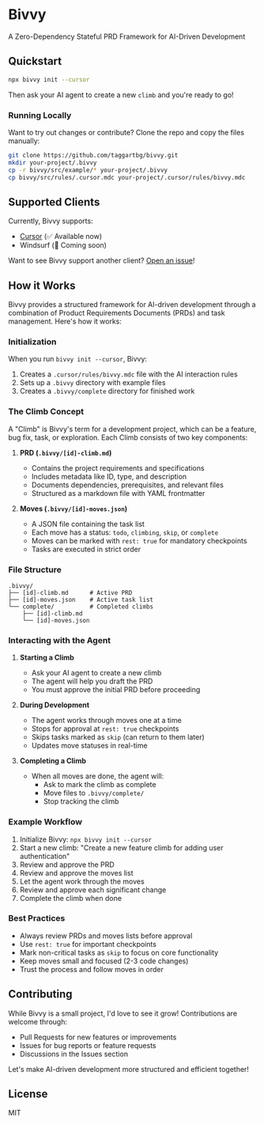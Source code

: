# Bivvy

A Zero-Dependency Stateful PRD Framework for AI-Driven Development

## Quickstart

```bash
npx bivvy init --cursor
```

Then ask your AI agent to create a new `climb` and you're ready to go!

### Running Locally

Want to try out changes or contribute? Clone the repo and copy the files manually:

```bash
git clone https://github.com/taggartbg/bivvy.git
mkdir your-project/.bivvy
cp -r bivvy/src/example/* your-project/.bivvy
cp bivvy/src/rules/.cursor.mdc your-project/.cursor/rules/bivvy.mdc
```

## Supported Clients

Currently, Bivvy supports:
- [Cursor](https://cursor.sh) (✅ Available now)
- Windsurf (🚧 Coming soon)

Want to see Bivvy support another client? [Open an issue](https://github.com/taggartbg/bivvy/issues)!

## How it Works

Bivvy provides a structured framework for AI-driven development through a combination of Product Requirements Documents (PRDs) and task management. Here's how it works:

### Initialization

When you run `bivvy init --cursor`, Bivvy:
1. Creates a `.cursor/rules/bivvy.mdc` file with the AI interaction rules
2. Sets up a `.bivvy` directory with example files
3. Creates a `.bivvy/complete` directory for finished work

### The Climb Concept

A "Climb" is Bivvy's term for a development project, which can be a feature, bug fix, task, or exploration. Each Climb consists of two key components:

1. **PRD (`.bivvy/[id]-climb.md`)**
   - Contains the project requirements and specifications
   - Includes metadata like ID, type, and description
   - Documents dependencies, prerequisites, and relevant files
   - Structured as a markdown file with YAML frontmatter

2. **Moves (`.bivvy/[id]-moves.json`)**
   - A JSON file containing the task list
   - Each move has a status: `todo`, `climbing`, `skip`, or `complete`
   - Moves can be marked with `rest: true` for mandatory checkpoints
   - Tasks are executed in strict order

### File Structure

```
.bivvy/
├── [id]-climb.md      # Active PRD
├── [id]-moves.json    # Active task list
└── complete/          # Completed climbs
    ├── [id]-climb.md
    └── [id]-moves.json
```

### Interacting with the Agent

1. **Starting a Climb**
   - Ask your AI agent to create a new climb
   - The agent will help you draft the PRD
   - You must approve the initial PRD before proceeding

2. **During Development**
   - The agent works through moves one at a time
   - Stops for approval at `rest: true` checkpoints
   - Skips tasks marked as `skip` (can return to them later)
   - Updates move statuses in real-time

3. **Completing a Climb**
   - When all moves are done, the agent will:
     - Ask to mark the climb as complete
     - Move files to `.bivvy/complete/`
     - Stop tracking the climb

### Example Workflow

1. Initialize Bivvy: `npx bivvy init --cursor`
2. Start a new climb: "Create a new feature climb for adding user authentication"
3. Review and approve the PRD
4. Review and approve the moves list
5. Let the agent work through the moves
6. Review and approve each significant change
7. Complete the climb when done

### Best Practices

- Always review PRDs and moves lists before approval
- Use `rest: true` for important checkpoints
- Mark non-critical tasks as `skip` to focus on core functionality
- Keep moves small and focused (2-3 code changes)
- Trust the process and follow moves in order

## Contributing

While Bivvy is a small project, I'd love to see it grow! Contributions are welcome through:
- Pull Requests for new features or improvements
- Issues for bug reports or feature requests
- Discussions in the Issues section

Let's make AI-driven development more structured and efficient together!

## License

MIT 